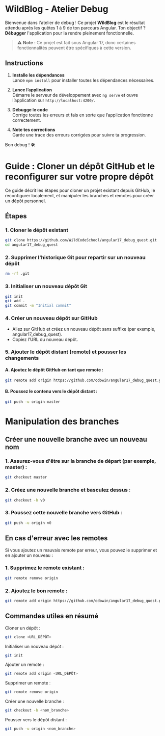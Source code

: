 # WildBlog - Atelier Debug

Bienvenue dans l'atelier de debug ! Ce projet **WildBlog** est le résultat attendu après les quêtes 1 à 9 de ton parcours Angular. Ton objectif ? **Débugger** l'application pour la rendre pleinement fonctionnelle.

> ⚠️ **Note** : Ce projet est fait sous Angular 17, donc certaines fonctionnalités peuvent être spécifiques à cette version.

## Instructions

1. **Installe les dépendances**  
   Lance `npm install` pour installer toutes les dépendances nécessaires.

2. **Lance l’application**  
   Démarre le serveur de développement avec `ng serve` et ouvre l’application sur `http://localhost:4200/`.

3. **Débugge le code**  
   Corrige toutes les erreurs et fais en sorte que l’application fonctionne correctement.

4. **Note tes corrections**  
   Garde une trace des erreurs corrigées pour suivre ta progression.

Bon debug ! 🛠️


# Guide : Cloner un dépôt GitHub et le reconfigurer sur votre propre dépôt

Ce guide décrit les étapes pour cloner un projet existant depuis GitHub, le reconfigurer localement, et manipuler les branches et remotes pour créer un dépôt personnel.

## Étapes

### 1. Cloner le dépôt existant

```bash
git clone https://github.com/WildCodeSchool/angular17_debug_quest.git
cd angular17_debug_quest
```

### 2. Supprimer l'historique Git pour repartir sur un nouveau dépôt

```bash
rm -rf .git
```

### 3. Initialiser un nouveau dépôt Git

```bash
git init
git add .
git commit -m "Initial commit"
```

### 4. Créer un nouveau dépôt sur GitHub

- Allez sur GitHub et créez un nouveau dépôt sans suffixe (par exemple, angular17_debug_quest).
- Copiez l'URL du nouveau dépôt.

### 5. Ajouter le dépôt distant (remote) et pousser les changements

#### A. Ajoutez le dépôt GitHub en tant que remote :
```bash
git remote add origin https://github.com/odowin/angular17_debug_quest.git
```
#### B. Poussez le contenu vers le dépôt distant :
```bash
git push -u origin master
```

# Manipulation des branches

## Créer une nouvelle branche avec un nouveau nom

### 1. Assurez-vous d'être sur la branche de départ (par exemple, master) :

```bash
git checkout master
```

### 2. Créez une nouvelle branche et basculez dessus :

```bash
git checkout -b v0
```

### 3. Poussez cette nouvelle branche vers GitHub :

```bash
git push -u origin v0
```

## En cas d'erreur avec les remotes
Si vous ajoutez un mauvais remote par erreur, vous pouvez le supprimer et en ajouter un nouveau :

### 1. Supprimez le remote existant :

```bash
git remote remove origin
```

### 2. Ajoutez le bon remote :

```bash
git remote add origin https://github.com/odowin/angular17_debug_quest.git
```

## Commandes utiles en résumé

Cloner un dépôt :
```bash
git clone <URL_DÉPÔT>
```
Initialiser un nouveau dépôt :
```bash
git init
```
Ajouter un remote :
```bash
git remote add origin <URL_DÉPÔT>
```
Supprimer un remote :
```bash
git remote remove origin
```
Créer une nouvelle branche :
```bash
git checkout -b <nom_branche>
```
Pousser vers le dépôt distant :
```bash
git push -u origin <nom_branche>
```
